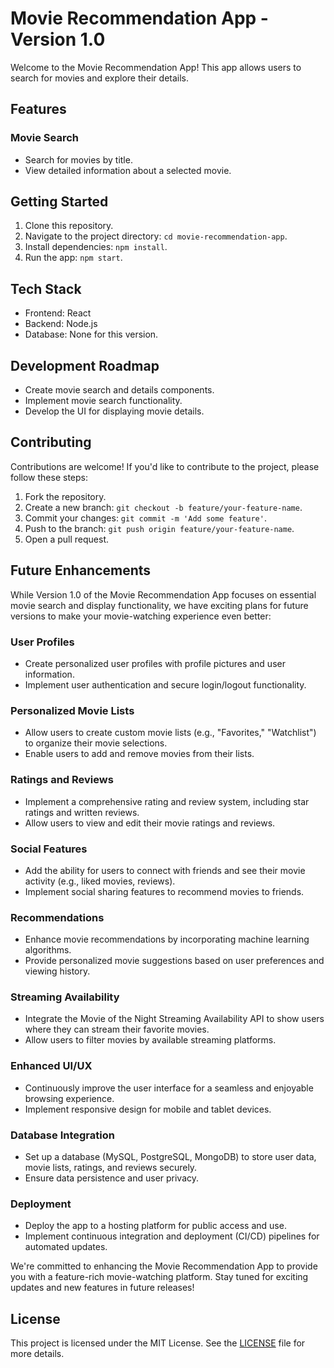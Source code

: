 # Movie Recommendation App - Version 1.0

Welcome to the Movie Recommendation App! This app allows users to search for movies and explore their details.

## Features

### Movie Search

- Search for movies by title.
- View detailed information about a selected movie.

## Getting Started

1. Clone this repository.
2. Navigate to the project directory: `cd movie-recommendation-app`.
3. Install dependencies: `npm install`.
4. Run the app: `npm start`.

## Tech Stack

- Frontend: React
- Backend: Node.js
- Database: None for this version.

## Development Roadmap

- Create movie search and details components.
- Implement movie search functionality.
- Develop the UI for displaying movie details.

## Contributing

Contributions are welcome! If you'd like to contribute to the project, please follow these steps:

1. Fork the repository.
2. Create a new branch: `git checkout -b feature/your-feature-name`.
3. Commit your changes: `git commit -m 'Add some feature'`.
4. Push to the branch: `git push origin feature/your-feature-name`.
5. Open a pull request.


## Future Enhancements

While Version 1.0 of the Movie Recommendation App focuses on essential movie search and display functionality, we have exciting plans for future versions to make your movie-watching experience even better:

### User Profiles

- Create personalized user profiles with profile pictures and user information.
- Implement user authentication and secure login/logout functionality.

### Personalized Movie Lists

- Allow users to create custom movie lists (e.g., "Favorites," "Watchlist") to organize their movie selections.
- Enable users to add and remove movies from their lists.

### Ratings and Reviews

- Implement a comprehensive rating and review system, including star ratings and written reviews.
- Allow users to view and edit their movie ratings and reviews.

### Social Features

- Add the ability for users to connect with friends and see their movie activity (e.g., liked movies, reviews).
- Implement social sharing features to recommend movies to friends.

### Recommendations

- Enhance movie recommendations by incorporating machine learning algorithms.
- Provide personalized movie suggestions based on user preferences and viewing history.

### Streaming Availability

- Integrate the Movie of the Night Streaming Availability API to show users where they can stream their favorite movies.
- Allow users to filter movies by available streaming platforms.

### Enhanced UI/UX

- Continuously improve the user interface for a seamless and enjoyable browsing experience.
- Implement responsive design for mobile and tablet devices.

### Database Integration

- Set up a database (MySQL, PostgreSQL, MongoDB) to store user data, movie lists, ratings, and reviews securely.
- Ensure data persistence and user privacy.

### Deployment

- Deploy the app to a hosting platform for public access and use.
- Implement continuous integration and deployment (CI/CD) pipelines for automated updates.

We're committed to enhancing the Movie Recommendation App to provide you with a feature-rich movie-watching platform. Stay tuned for exciting updates and new features in future releases!



## License

This project is licensed under the MIT License. See the [LICENSE](LICENSE) file for more details.
